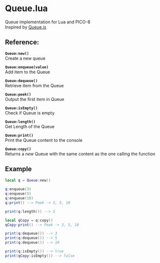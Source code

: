 # Queue.lua
Queue implementation for Lua and PICO-8  
Inspired by [Queue.js](http://code.iamkate.com/javascript/queues/)

## Reference:
**`Queue:new()`**  
Create a new queue

**`Queue:enqueue(value)`**  
Add item to the Queue

**`Queue:dequeue()`**  
Retrieve item from the Queue

**`Queue:peek()`**  
Output the first item in Queue

**`Queue:isEmpty()`**  
Check if Queue is empty

**`Queue:length()`**  
Get Length of the Queue

**`Queue:print()`**  
Print the Queue content to the console

**`Queue:copy()`**  
Returns a _new_ Queue with the same content as the one calling the function


## Example
```lua
local q = Queue:new()
  
q:enqueue(3)
q:enqueue(5)
q:enqueue(10) 
q:print() --> Peek -> 3, 5, 10

print(q:length()) --> 3

local qCopy = q:copy()
qCopy:print() --> Peek -> 3, 5, 10

print(q:dequeue()) --> 3
print(q:dequeue()) --> 5
print(q:dequeue()) --> 10

print(q:isEmpty()) --> true
print(qCopy:isEmpty()) --> false
```
